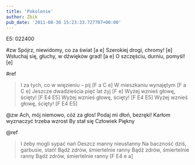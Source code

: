 ```yaml
---
title: 'Pokolenie'
author: Zbik
pub_date: '2011-08-30 15:23:33.727707+00:00'
---
```


E5: 022400

#zw
Spójrz, niewidomy, co za świat [a e]
Szerokiej drogi, chromy! [e]
Wsłuchaj się, głuchy, w dźwięków grad! [a e]
O szczęściu, durniu, pomyśl! [e]

#ref
>I za tych, co w więzieniu – pij [F a C e]
>W mieszkaniu wynajętym [F a C e]
>Jeszcze dwadzieścia pięć lat żyj [F e]
>Wyżej wznieś głowę, ścięty! [F E4 E5]
>Wyżej wznieś głowę, ścięty! [F E4 E5]
>Wyżej wznieś głowę, ścięty! [F E4 E5]

@zw
Ach, mój niemowo, cóż za głos!
Podaj mi dłoń, bezręki!
Karłom wyznaczyć trzeba wzrost
By stał się Człowiek Piękny

@ref
>I żeby mogli sypać nań
>Deszcz manny nieustanny
>Na baczność dziś, garbusie, stań!
>Bądź zdrów, śmiertelnie ranny
>Bądź zdrów, śmiertelnie ranny
>Bądź zdrów, śmiertelnie ranny [F E4 e a]